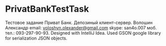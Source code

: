 # PrivatBankTestTask

Тестовое задание Приват Банк. Депозиный клиент-сервер. 
Волошин Александр
email: voloshyn.olexander@gmail.com
skype: san4o.007
моб. тел.: 093-297-90-93.
Designed with IntelliJ Idea. Used GSON google library for serialization JSON objects.
